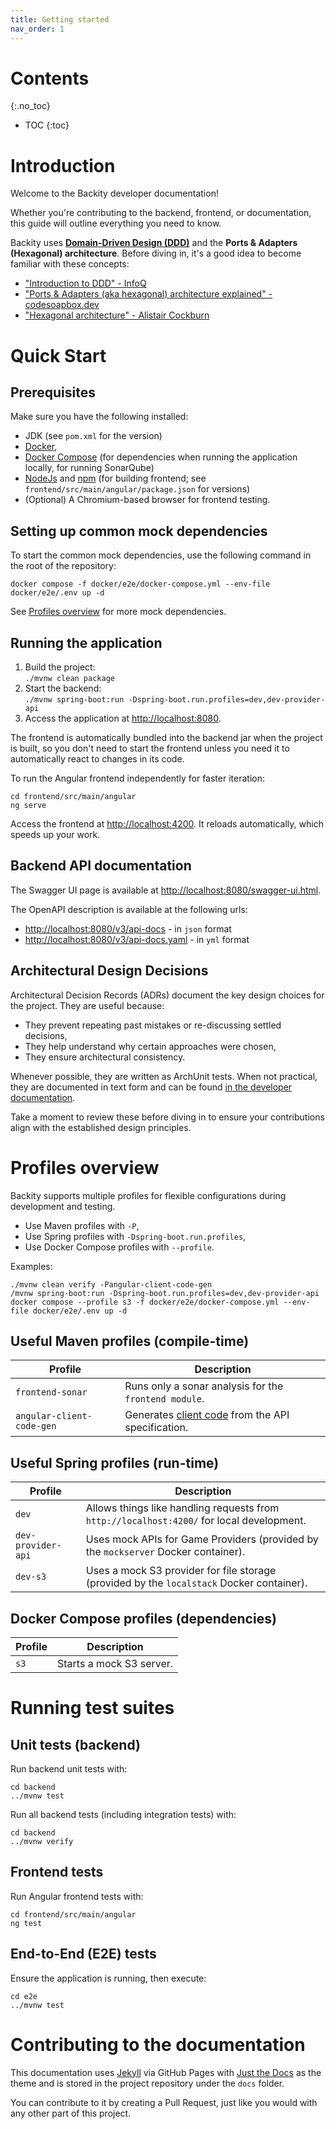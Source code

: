 ```yaml
---
title: Getting started
nav_order: 1
---
```


# Contents
{:.no_toc}

* TOC
{:toc}

# Introduction

Welcome to the Backity developer documentation!

Whether you're contributing to the backend, frontend, or documentation,
this guide will outline everything you need to know.

Backity uses
**[Domain-Driven Design (DDD)](https://daniel-frak.github.io/backity/adr/project/project-0003-use-ddd.html)** 
and the **Ports & Adapters (Hexagonal) architecture**.
Before diving in, it's a good idea to become familiar with these concepts:

- ["Introduction to DDD" - InfoQ](https://www.infoq.com/minibooks/domain-driven-design-quickly/)
- ["Ports & Adapters (aka hexagonal) architecture explained" - codesoapbox.dev](https://codesoapbox.dev/ports-adapters-aka-hexagonal-architecture-explained/)
- ["Hexagonal architecture" - Alistair Cockburn](https://alistair.cockburn.us/hexagonal-architecture/)

# Quick Start

## Prerequisites

Make sure you have the following installed:

- JDK (see `pom.xml` for the version)
- [Docker](https://docs.docker.com/get-docker/),
- [Docker Compose](https://docs.docker.com/compose/install/)
  (for dependencies when running the application locally, for running SonarQube)
- [NodeJs](https://nodejs.org/) and [npm](https://www.npmjs.com/)
  (for building frontend; see `frontend/src/main/angular/package.json` for versions)
- (Optional) A Chromium-based browser for frontend testing.

## Setting up common mock dependencies

To start the common mock dependencies, use the following command in the root of the repository:

```shell
docker compose -f docker/e2e/docker-compose.yml --env-file docker/e2e/.env up -d
```

See [Profiles overview](#profiles-overview) for more mock dependencies.

## Running the application

1. Build the project:\
   `./mvnw clean package`
2. Start the backend:\
   `./mvnw spring-boot:run -Dspring-boot.run.profiles=dev,dev-provider-api`
3. Access the application at [http://localhost:8080](http://localhost:8080).

The frontend is automatically bundled into the backend jar when the project is built,
so you don't need to start the frontend unless you need it to automatically react to changes in its code.

To run the Angular frontend independently for faster iteration:

```shell
cd frontend/src/main/angular
ng serve
```

Access the frontend at [http://localhost:4200](http://localhost:4200).
It reloads automatically, which speeds up your work.

## Backend API documentation

The Swagger UI page is available at [http://localhost:8080/swagger-ui.html](http://localhost:8080/swagger-ui.html).

The OpenAPI description is available at the following urls:

* [http://localhost:8080/v3/api-docs](http://localhost:8080/v3/api-docs) - in `json` format
* [http://localhost:8080/v3/api-docs.yaml](http://localhost:8080/v3/api-docs.yaml) - in `yml` format

## Architectural Design Decisions

Architectural Decision Records (ADRs) document the key design choices for the project. They are useful because:
- They prevent repeating past mistakes or re-discussing settled decisions,
- They help understand why certain approaches were chosen,
- They ensure architectural consistency.

Whenever possible, they are written as ArchUnit tests.
When not practical, they are documented in text form
and can be found [in the developer documentation](https://daniel-frak.github.io/backity/adr/).

Take a moment 
to review these before diving in to ensure your contributions align with the established design principles.

# Profiles overview

Backity supports multiple profiles for flexible configurations during development and testing.

- Use Maven profiles with `-P`,
- Use Spring profiles with `-Dspring-boot.run.profiles`,
- Use Docker Compose profiles with `--profile`.

Examples:

```shell
./mvnw clean verify -Pangular-client-code-gen
/mvnw spring-boot:run -Dspring-boot.run.profiles=dev,dev-provider-api
docker compose --profile s3 -f docker/e2e/docker-compose.yml --env-file docker/e2e/.env up -d
```

## Useful Maven profiles (compile-time)

| **Profile**               | **Description**                                                                                                                 |
|---------------------------|---------------------------------------------------------------------------------------------------------------------------------|
| `frontend-sonar`          | Runs only a sonar analysis for the `frontend module`.                                                                           |
| `angular-client-code-gen` | Generates [client code](https://codesoapbox.dev/generate-client-code-from-spring-boot-using-maven/) from the API specification. |

## Useful Spring profiles (run-time)

| **Profile**               | **Description**                                                                           |
|---------------------------|-------------------------------------------------------------------------------------------|
| `dev`                     | Allows things like handling requests from `http://localhost:4200/` for local development. |
| `dev-provider-api`        | Uses mock APIs for Game Providers (provided by the `mockserver` Docker container).        |
| `dev-s3`                  | Uses a mock S3 provider for file storage (provided by the `localstack` Docker container). |

## Docker Compose profiles (dependencies)

| **Profile** | **Description**          |
|-------------|--------------------------|
| `s3`        | Starts a mock S3 server. |

# Running test suites

## Unit tests (backend)

Run backend unit tests with:

```shell
cd backend
../mvnw test
````

Run all backend tests (including integration tests) with:

```shell
cd backend
../mvnw verify
````

## Frontend tests

Run Angular frontend tests with:

```shell
cd frontend/src/main/angular
ng test
````

## End-to-End (E2E) tests

Ensure the application is running, then execute:

```shell
cd e2e
../mvnw test
```

# Contributing to the documentation

This documentation uses [Jekyll](https://jekyllrb.com/) via GitHub Pages
with [Just the Docs](https://just-the-docs.com/) as the theme
and is stored in the project repository under the `docs` folder.

You can contribute to it by creating a Pull Request, just like you would with any other part of this project.